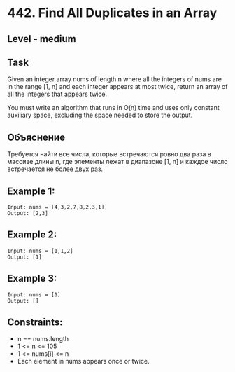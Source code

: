 # 442. Find All Duplicates in an Array


## Level - medium


## Task
Given an integer array nums of length n where all the integers of nums are in the range [1, n] and each integer appears at most twice, return an array of all the integers that appears twice.

You must write an algorithm that runs in O(n) time and uses only constant auxiliary space, excluding the space needed to store the output.


## Объяснение
Требуется найти все числа, которые встречаются ровно два раза в массиве длины n, 
где элементы лежат в диапазоне [1, n] и каждое число встречается не более двух раз.


## Example 1:
```
Input: nums = [4,3,2,7,8,2,3,1]
Output: [2,3]
```


## Example 2:
```
Input: nums = [1,1,2]
Output: [1]
```


## Example 3:
```
Input: nums = [1]
Output: []
```


## Constraints:
- n == nums.length
- 1 <= n <= 105
- 1 <= nums[i] <= n
- Each element in nums appears once or twice.